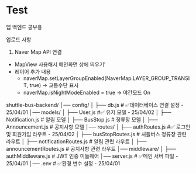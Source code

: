 # Test
앱 백엔드 공부용

업로드 사항
1. Naver Map API 연결
  - MapView 사용해서 메인화면 상에 띄우기'
  - 레이어 추가 내용    
    - naverMap.setLayerGroupEnabled(NaverMap.LAYER_GROUP_TRANSIT, true) → 교통수단 표시    
    - naverMap.isNightModeEnabled = true → 야간모드 On
   

 shuttle-bus-backend/
│── config/
│   ├── db.js             # ✅데이터베이스 연결 설정 - 25/04/01
│── models/
│   ├── User.js           #✅ 유저 모델 - 25/04/02
│   ├── Notification.js   # 알림 모델
│   ├── BusStop.js        # 정류장 모델
│   ├── Announcement.js   # 공지사항 모델
│── routes/
│   ├── authRoutes.js     #✅ 로그인 및 회원가입 라우트 - 25/04/02
│   ├── busStopRoutes.js  # 셔틀버스 정류장 관련 라우트
│   ├── notificationRoutes.js # 알림 관련 라우트
│   ├── announcementRoutes.js # 공지사항 관련 라우트
│── middleware/
│   ├── authMiddleware.js # JWT 인증 미들웨어
│── server.js             # ✅메인 서버 파일 - 25/04/01
│── .env                  # ✅환경 변수 설정 -  25/04/01
